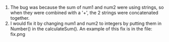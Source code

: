 1. The bug was because the sum of num1 and num2 were using strings, so when they were combined with a '+', the 2 strings were concatenated together.
2. I would fix it by changing num1 and num2 to integers by putting them in Number() in the calculateSum(). An example of this fix is in the file: fix.png
